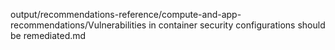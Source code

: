 output/recommendations-reference/compute-and-app-recommendations/Vulnerabilities in container security configurations should be remediated.md